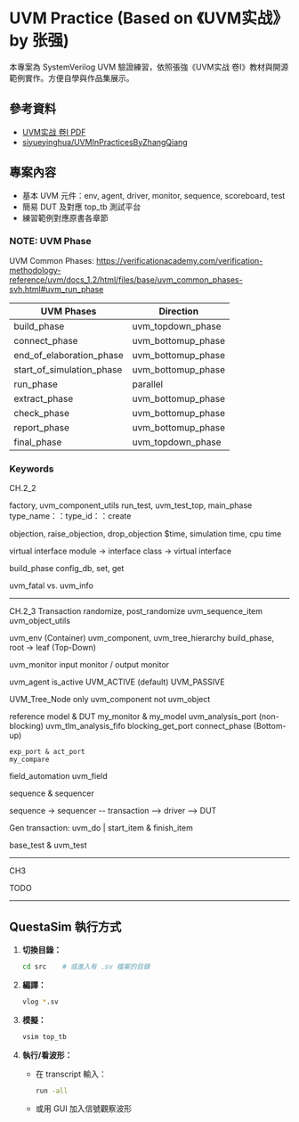 # UVM Practice (Based on 《UVM实战》by 张强)

本專案為 SystemVerilog UVM 驗證練習，依照張強《UVM实战 卷Ⅰ》教材與開源範例實作。方便自學與作品集展示。


## 參考資料
- [UVM实战 卷Ⅰ PDF](https://github.com/CodeMadUser/FPGA-1/blob/master/src/docs/UVM%E5%AE%9E%E6%88%98%20%E5%8D%B7%E2%85%A0.pdf)
- [siyueyinghua/UVMInPracticesByZhangQiang](https://github.com/siyueyinghua/UVMInPracticesByZhangQiang/tree/master/puvm/src)


## 專案內容
- 基本 UVM 元件：env, agent, driver, monitor, sequence, scoreboard, test
- 簡易 DUT 及對應 top_tb 測試平台
- 練習範例對應原書各章節


### NOTE: UVM Phase
UVM Common Phases: https://verificationacademy.com/verification-methodology-reference/uvm/docs_1.2/html/files/base/uvm_common_phases-svh.html#uvm_run_phase


| UVM Phases | Direction |
| --- | --- |
| build_phase | uvm_topdown_phase |
| connect_phase | uvm_bottomup_phase |
| end_of_elaboration_phase | uvm_bottomup_phase |
| start_of_simulation_phase | uvm_bottomup_phase |
| run_phase | parallel |
| extract_phase | uvm_bottomup_phase |
| check_phase | uvm_bottomup_phase |
| report_phase | uvm_bottomup_phase |
| final_phase | uvm_topdown_phase |



### Keywords
CH.2_2

factory, uvm_component_utils
    run_test, uvm_test_top, main_phase
    type_name：：type_id：：create

objection, raise_objection, drop_objection
    $time, simulation time, cpu time

virtual interface
    module -> interface
    class -> virtual interface

build_phase
    config_db, set, get

uvm_fatal vs. uvm_info


---


CH.2_3
Transaction
    randomize, post_randomize
    uvm_sequence_item
    uvm_object_utils

uvm_env (Container)
    uvm_component, uvm_tree_hierarchy
    build_phase, root -> leaf (Top-Down)

uvm_monitor
input monitor / output monitor

uvm_agent
    is_active
    UVM_ACTIVE (default)
    UVM_PASSIVE

UVM_Tree_Node
    only uvm_component not uvm_object

reference model & DUT
    my_monitor & my_model
    uvm_analysis_port (non-blocking)
    uvm_tlm_analysis_fifo
    blocking_get_port
    connect_phase (Bottom-up)

    exp_port & act_port
    my_compare

field_automation
    uvm_field


sequence & sequencer

sequence -> sequencer -- transaction --> driver --> DUT

Gen transaction:
    uvm_do | start_item & finish_item


base_test & uvm_test


---


CH3

TODO


---


## QuestaSim 執行方式

1. **切換目錄：**
    ```sh
    cd src    # 或進入有 .sv 檔案的目錄
    ```

2. **編譯：**
    ```sh
    vlog *.sv
    ```

3. **模擬：**
    ```sh
    vsim top_tb
    ```

4. **執行/看波形：**
    - 在 transcript 輸入：
      ```sh
      run -all
      ```
    - 或用 GUI 加入信號觀察波形